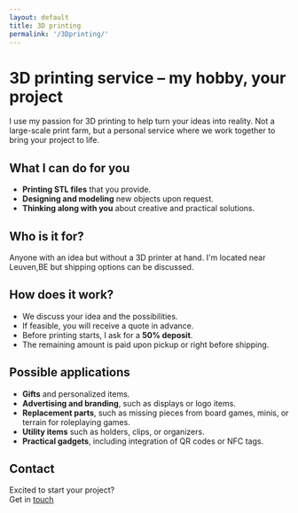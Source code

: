```yaml
---
layout: default
title: 3D printing
permalink: '/3Dprinting/'
---
```


# 3D printing service – my hobby, your project  

I use my passion for 3D printing to help turn your ideas into reality. Not a large-scale print farm, but a personal service where we work together to bring your project to life.  

## What I can do for you
- **Printing STL files** that you provide.  
- **Designing and modeling** new objects upon request.  
- **Thinking along with you** about creative and practical solutions.  

## Who is it for?
Anyone with an idea but without a 3D printer at hand. 
I'm located near Leuven,BE but shipping options can be discussed.

## How does it work?
- We discuss your idea and the possibilities.  
- If feasible, you will receive a quote in advance.  
- Before printing starts, I ask for a **50% deposit**.  
- The remaining amount is paid upon pickup or right before shipping.  

## Possible applications
- **Gifts** and personalized items.  
- **Advertising and branding**, such as displays or logo items.  
- **Replacement parts**, such as missing pieces from board games, minis, or terrain for roleplaying games.  
- **Utility items** such as holders, clips, or organizers.  
- **Practical gadgets**, including integration of QR codes or NFC tags.  

## Contact

Excited to start your project?  
Get in [touch](/contact/)  
